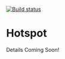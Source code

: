 [![Build status](https://travis-ci.org/YosefLab/Hotspot.svg?branch=master)](https://travis-ci.org/YosefLab/Hotspot)

# Hotspot

Details Coming Soon!
